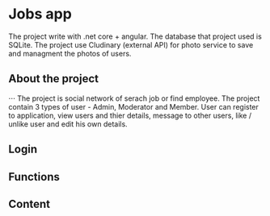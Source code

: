 # Jobs app
The project write with .net core + angular.
The database that project used is SQLite.
The project use Cludinary (external API) for photo service to save and managment the photos of users.
## About the project
⋅⋅⋅ The project is social network of serach job or find employee.
The project contain 3 types of user - Admin, Moderator and Member.
User can register to application, view users and thier details, message to other users,
like / unlike user and  edit his own details. 

## Login

## Functions

## Content

